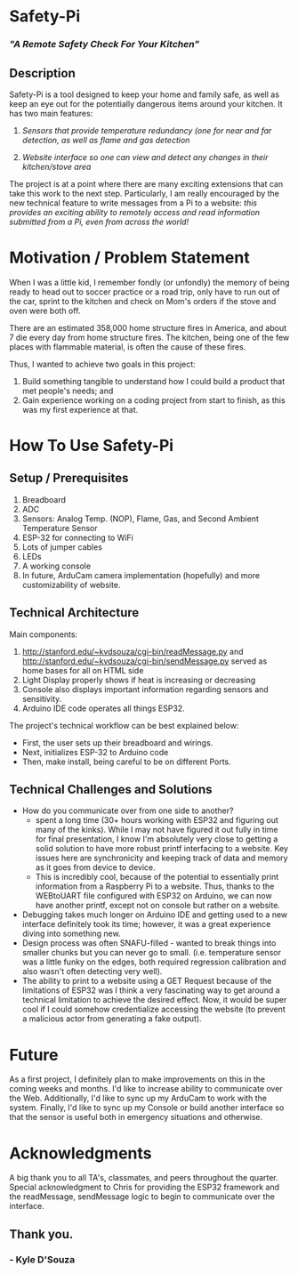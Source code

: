 # **Safety-Pi**

### *"A Remote Safety Check For Your Kitchen"*

## Description
Safety-Pi is a tool designed to keep your home and family safe, as well as keep an eye out for the potentially dangerous items around your kitchen. It has two main features:

 1. *Sensors that provide temperature redundancy (one for near and far detection, as well as flame and gas detection*

 2. *Website interface so one can view and detect any changes in their kitchen/stove area*

 The project is at a point where there are many exciting extensions that can take this work to the next step. Particularly, I am really encouraged by the new technical feature to write messages from a Pi to a website: *this provides an exciting ability to remotely access and read information submitted from a Pi, even from across the world!*

# Motivation / Problem Statement

When I was a little kid, I remember fondly (or unfondly) the memory of being ready to head out to soccer practice or a road trip, only have to run out of the car, sprint to the kitchen and check on Mom's orders if the stove and oven were both off.

There are an estimated 358,000 home structure fires in America, and about 7 die every day from home structure fires. The kitchen, being one of the few places with flammable material, is often the cause of these fires.

Thus, I wanted to achieve two goals in this project:

 1. Build something tangible to understand how I could build a product that met people's needs; and
 2. Gain experience working on a coding project from start to finish, as this was my first experience at that.



# How To Use Safety-Pi

## Setup / Prerequisites

 1. Breadboard
 2. ADC
 3. Sensors: Analog Temp. (NOP), Flame, Gas, and Second Ambient Temperature Sensor
 4. ESP-32 for connecting to WiFi
 5. Lots of jumper cables
 6. LEDs
 7. A working console
 8. In future, ArduCam camera implementation (hopefully) and more customizability of website.

## Technical Architecture
Main components:
 1. http://stanford.edu/~kvdsouza/cgi-bin/readMessage.py and http://stanford.edu/~kvdsouza/cgi-bin/sendMessage.py served as home bases for all on HTML side
 2. Light Display properly shows if heat is increasing or decreasing
 3. Console also displays important information regarding sensors and sensitivity.
 4. Arduino IDE code operates all things ESP32.

The project's technical workflow can be best explained below:

 - First, the user sets up their breadboard and wirings.
 - Next, initializes ESP-32 to Arduino code
 - Then, make install, being careful to be on different Ports.



## Technical Challenges and Solutions

 - How do you communicate over from one side to another?
	 - spent a long time (30+ hours working with ESP32 and figuring out many of the kinks). While I may not have figured it out fully in time for final presentation, I know I'm absolutely very close to getting a solid solution to have more robust printf interfacing to a website. Key issues here are synchronicity and keeping track of data and memory as it goes from device to device.
	 - This is incredibly cool, because of the potential to essentially print information from a Raspberry Pi to a website. Thus, thanks to the WEBtoUART file configured with ESP32 on Arduino, we can now have another printf, except not on console but rather on a website.
 - Debugging takes much longer on Arduino IDE and getting used to a new interface definitely took its time; however, it was a great experience diving into something new.
 - Design process was often SNAFU-filled - wanted to break things into smaller chunks but you can never go to small. (i.e. temperature sensor was a little funky on the edges, both required regression calibration and also wasn't often detecting very well).
 - The ability to print to a website using a GET Request because of the limitations of ESP32 was I think a very fascinating way to get around a technical limitation to achieve the desired effect. Now, it would be super cool if I could somehow credentialize accessing the website (to prevent a malicious actor from generating a fake output).


# Future

As a first project, I definitely plan to make improvements on this in the coming weeks and months. I'd like to increase ability to communicate over the Web. Additionally, I'd like to sync up my ArduCam to work with the system. Finally, I'd like to sync up my Console or build another interface so that the sensor is useful both in emergency situations and otherwise.

# Acknowledgments

A big thank you to all TA's, classmates, and peers throughout the quarter. Special acknowledgment to Chris for providing the ESP32 framework and the readMessage, sendMessage logic to begin to communicate over the interface.

## Thank you.

### - Kyle D'Souza

